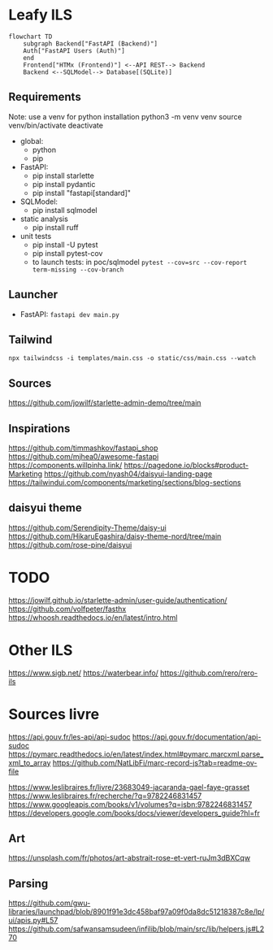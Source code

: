 # Leafy ILS

```mermaid
flowchart TD
    subgraph Backend["FastAPI (Backend)"]
    Auth["FastAPI Users (Auth)"]
    end
    Frontend["HTMx (Frontend)"] <--API REST--> Backend
    Backend <--SQLModel--> Database[(SQLite)]
```

## Requirements

Note: use a venv for python installation
    python3 -m venv venv
    source venv/bin/activate
    deactivate

- global:
    - python
    - pip
- FastAPI:
    - pip install starlette
    - pip install pydantic
    - pip install "fastapi[standard]"
- SQLModel:
    - pip install sqlmodel
- static analysis
    - pip install ruff
- unit tests
    - pip install -U pytest
    - pip install pytest-cov
    - to launch tests: in poc/sqlmodel `pytest --cov=src --cov-report term-missing --cov-branch`

## Launcher

- FastAPI: `fastapi dev main.py`

## Tailwind

```npx tailwindcss -i templates/main.css -o static/css/main.css --watch```

## Sources

https://github.com/jowilf/starlette-admin-demo/tree/main

## Inspirations

https://github.com/timmashkov/fastapi_shop
https://github.com/mjhea0/awesome-fastapi
https://components.willpinha.link/
https://pagedone.io/blocks#product-Marketing
https://github.com/nyash04/daisyui-landing-page
https://tailwindui.com/components/marketing/sections/blog-sections

## daisyui theme
https://github.com/Serendipity-Theme/daisy-ui
https://github.com/HikaruEgashira/daisy-theme-nord/tree/main
https://github.com/rose-pine/daisyui
# TODO

https://jowilf.github.io/starlette-admin/user-guide/authentication/
https://github.com/volfpeter/fasthx
https://whoosh.readthedocs.io/en/latest/intro.html

# Other ILS

https://www.sigb.net/
https://waterbear.info/
https://github.com/rero/rero-ils

# Sources livre

https://api.gouv.fr/les-api/api-sudoc
https://api.gouv.fr/documentation/api-sudoc
https://pymarc.readthedocs.io/en/latest/index.html#pymarc.marcxml.parse_xml_to_array
https://github.com/NatLibFi/marc-record-js?tab=readme-ov-file

https://www.leslibraires.fr/livre/23683049-jacaranda-gael-faye-grasset
https://www.leslibraires.fr/recherche/?q=9782246831457
https://www.googleapis.com/books/v1/volumes?q=isbn:9782246831457
https://developers.google.com/books/docs/viewer/developers_guide?hl=fr

## Art

https://unsplash.com/fr/photos/art-abstrait-rose-et-vert-ruJm3dBXCqw

## Parsing
https://github.com/gwu-libraries/launchpad/blob/8901f91e3dc458baf97a09f0da8dc51218387c8e/lp/ui/apis.py#L57
https://github.com/safwansamsudeen/infilib/blob/main/src/lib/helpers.js#L270

